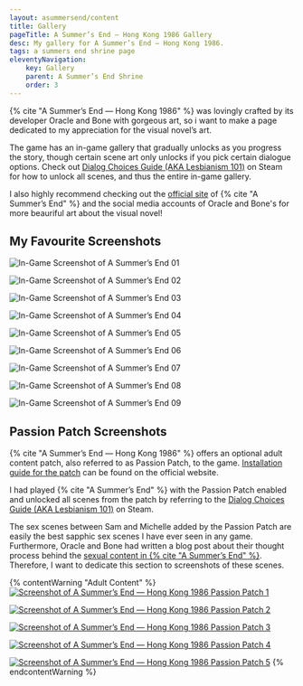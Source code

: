 ```yaml
---
layout: asummersend/content
title: Gallery
pageTitle: A Summer’s End — Hong Kong 1986 Gallery
desc: My gallery for A Summer’s End — Hong Kong 1986.
tags: a summers end shrine page
eleventyNavigation:
    key: Gallery
    parent: A Summer’s End Shrine
    order: 3
---
```


{% cite "A Summer’s End — Hong Kong 1986" %} was lovingly crafted by its developer Oracle and Bone with gorgeous art, so i want to make a page dedicated to my appreciation for the visual novel’s art.

The game has an in-game gallery that gradually unlocks as you progress the story, though certain scene art only unlocks if you pick certain dialogue options. Check out [Dialog Choices Guide (AKA Lesbianism 101)](https://steamcommunity.com/sharedfiles/filedetails/?id=2072736837) on Steam for how to unlock all scenes, and thus the entire in-game gallery.

I also highly recommend checking out the [official site](https://www.asummersend.com/) of {% cite "A Summer’s End" %} and the social media accounts of Oracle and Bone's for more beauriful art about the visual novel!

## My Favourite Screenshots

![In-Game Screenshot of A Summer’s End 01](/assets/shrines/asummersend/screenshots/ASE-Screenshot-01.png)

![In-Game Screenshot of A Summer’s End 02](/assets/shrines/asummersend/screenshots/ASE-Screenshot-02.png)

![In-Game Screenshot of A Summer’s End 03](/assets/shrines/asummersend/screenshots/ASE-Screenshot-03.png)

![In-Game Screenshot of A Summer’s End 04](/assets/shrines/asummersend/screenshots/ASE-Screenshot-04.png)

![In-Game Screenshot of A Summer’s End 05](/assets/shrines/asummersend/screenshots/ASE-Screenshot-05.png)

![In-Game Screenshot of A Summer’s End 06](/assets/shrines/asummersend/screenshots/ASE-Screenshot-06.png)

![In-Game Screenshot of A Summer’s End 07](/assets/shrines/asummersend/screenshots/ASE-Screenshot-07.png)

![In-Game Screenshot of A Summer’s End 08](/assets/shrines/asummersend/screenshots/ASE-Screenshot-08.png)

![In-Game Screenshot of A Summer’s End 09](/assets/shrines/asummersend/screenshots/ASE-Screenshot-09.png)

## Passion Patch Screenshots

{% cite "A Summer’s End — Hong Kong 1986" %} offers an optional adult content patch, also referred to as Passion Patch, to the game. [Installation guide for the patch](https://www.asummersend.com/game-manual-installation-guide) can be found on the official website.

I had played {% cite "A Summer’s End" %} with the Passion Patch enabled and unlocked all scenes from the patch by referring to the [Dialog Choices Guide (AKA Lesbianism 101)](https://steamcommunity.com/sharedfiles/filedetails/?id=2072736837) on Steam.

The sex scenes between Sam and Michelle added by the Passion Patch are easily the best sapphic sex scenes I have ever seen in any game. Furthermore, Oracle and Bone had written a blog post about their thought process behind the [sexual content in {% cite "A Summer’s End" %}](https://www.asummersend.com/blog/sexual-content). Therefore, I want to dedicate this section to screenshots of these scenes.

{% contentWarning "Adult Content" %}
[![Screenshot of A Summer’s End — Hong Kong 1986 Passion Patch 1](https://images2.imgbox.com/e9/fe/1bxr6bR3_o.png)](https://imgbox.com/1bxr6bR3)

[![Screenshot of A Summer’s End — Hong Kong 1986 Passion Patch 2](https://images2.imgbox.com/40/68/KvJZRNMn_o.png)](https://imgbox.com/KvJZRNMn)

[![Screenshot of A Summer’s End — Hong Kong 1986 Passion Patch 3](https://images2.imgbox.com/6b/54/d7AYEEa5_o.png)](https://imgbox.com/d7AYEEa5)

[![Screenshot of A Summer’s End — Hong Kong 1986 Passion Patch 4](https://images2.imgbox.com/ea/18/Hdgo3wDK_o.png)](https://imgbox.com/Hdgo3wDK)

[![Screenshot of A Summer’s End — Hong Kong 1986 Passion Patch 5](https://images2.imgbox.com/81/4a/6YFUKxIK_o.png)](https://imgbox.com/6YFUKxIK)
{% endcontentWarning %}